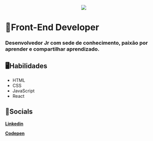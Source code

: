 <p align='center'>
  <img align='center' src="https://giphy.com/gifs/kluzPOxBzGk4U/html5">
<p/>


# 🌃Front-End Developer

### Desenvolvedor Jr com sede de conhecimento, paixão por aprender e compartilhar aprendizado.

## 🖥Habilidades

- HTML 
- CSS
- JavaScript
- React

## 📱Socials

[**Linkedin**](https://www.linkedin.com/in/deric-parra-73774a143/)

[**Codepen**](https://codepen.io/DericRangel013)
